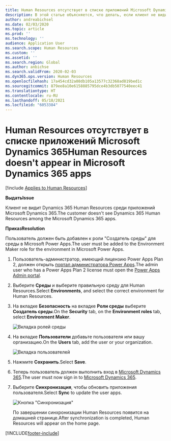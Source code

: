 ```yaml
---
title: Human Resources отсутствует в списке приложений Microsoft Dynamics 365
description: В этой статье объясняется, что делать, если клиент не видит приложение Microsoft Dynamics 365 Human Resources среди приложений Microsoft Dynamics 365.
author: andreabichsel
ms.date: 02/03/2020
ms.topic: article
ms.prod: ''
ms.technology: ''
audience: Application User
ms.search.scope: Human Resources
ms.custom: ''
ms.assetid: ''
ms.search.region: Global
ms.author: anbichse
ms.search.validFrom: 2020-02-03
ms.dyn365.ops.version: Human Resources
ms.openlocfilehash: 17a454cd32a08db105a13577c32368ad819bed1c
ms.sourcegitcommit: 879ee8a10e6158885795dce4b3db5077540eec41
ms.translationtype: HT
ms.contentlocale: ru-RU
ms.lasthandoff: 05/18/2021
ms.locfileid: "6053384"
---
```

# <a name="human-resources-doesnt-appear-in-microsoft-dynamics-365-apps"></a><span data-ttu-id="23f5c-103">Human Resources отсутствует в списке приложений Microsoft Dynamics 365</span><span class="sxs-lookup"><span data-stu-id="23f5c-103">Human Resources doesn't appear in Microsoft Dynamics 365 apps</span></span>

[!include [Applies to Human Resources](../includes/applies-to-hr.md)]

<span data-ttu-id="23f5c-104">**Выдать**</span><span class="sxs-lookup"><span data-stu-id="23f5c-104">**Issue**</span></span>

<span data-ttu-id="23f5c-105">Клиент не видит Dynamics 365 Human Resources среди приложений Microsoft Dynamics 365.</span><span class="sxs-lookup"><span data-stu-id="23f5c-105">The customer doesn't see Dynamics 365 Human Resources among the Microsoft Dynamics 365 apps.</span></span>

<span data-ttu-id="23f5c-106">**Приказ**</span><span class="sxs-lookup"><span data-stu-id="23f5c-106">**Resolution**</span></span>

<span data-ttu-id="23f5c-107">Пользователь должен быть добавлен к роли "Создатель среды" для среды в Microsoft Power Apps.</span><span class="sxs-lookup"><span data-stu-id="23f5c-107">The user must be added to the Environment Maker role for the environment in Microsoft Power Apps.</span></span>

1. <span data-ttu-id="23f5c-108">Пользователь-администратор, имеющий лицензию Power Apps Plan 2, должен открыть [портал администратора Power Apps](https://preview.admin.powerapps.com/).</span><span class="sxs-lookup"><span data-stu-id="23f5c-108">The admin user who has a Power Apps Plan 2 license must open the [Power Apps Admin portal](https://preview.admin.powerapps.com/).</span></span>

2. <span data-ttu-id="23f5c-109">Выберите **Среды** и выберите правильную среду для Human Resources.</span><span class="sxs-lookup"><span data-stu-id="23f5c-109">Select **Environments**, and select the correct environment for Human Resources.</span></span>

3. <span data-ttu-id="23f5c-110">На вкладке **Безопасность** на вкладке **Роли среды** выберите **Создатель среды**.</span><span class="sxs-lookup"><span data-stu-id="23f5c-110">On the **Security** tab, on the **Environment roles** tab, select **Environment Maker**.</span></span>

    ![Вкладка ролей среды](media/environment-roles.png)

4. <span data-ttu-id="23f5c-112">На вкладке **Пользователи** добавьте пользователя или вашу организацию.</span><span class="sxs-lookup"><span data-stu-id="23f5c-112">On the **Users** tab, add the user or your organization.</span></span>

    ![Вкладка пользователей](media/environment-maker.png)

5. <span data-ttu-id="23f5c-114">Нажмите **Сохранить**.</span><span class="sxs-lookup"><span data-stu-id="23f5c-114">Select **Save**.</span></span>

6. <span data-ttu-id="23f5c-115">Теперь пользователь должен выполнить вход в [Microsoft Dynamics 365](https://home.dynamics.com/).</span><span class="sxs-lookup"><span data-stu-id="23f5c-115">The user must now sign in to [Microsoft Dynamics 365](https://home.dynamics.com/).</span></span>

7. <span data-ttu-id="23f5c-116">Выберите **Синхронизация**, чтобы обновить приложения пользователя.</span><span class="sxs-lookup"><span data-stu-id="23f5c-116">Select **Sync** to update the user apps.</span></span>

    ![Кнопка "Синхронизация"](media/get-more.png)

    <span data-ttu-id="23f5c-118">По завершении синхронизации Human Resources появится на домашней странице.</span><span class="sxs-lookup"><span data-stu-id="23f5c-118">After synchronization is completed, Human Resources will appear on the home page.</span></span>


[!INCLUDE[footer-include](../includes/footer-banner.md)]